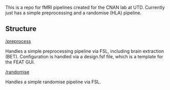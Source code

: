 This is a repo for fMRI pipelines created for the CNAN lab at UTD. Currently just has a simple
preprocessing and a randomise (HLA) pipeline.

## Structure
[/preprocess](preprocess)

Handles a simple preprocessing pipeline via FSL, including brain extraction (BET). Configuration is handled via a 
design.fsf file, which is a template for the FEAT GUI. 


[/randomise](randomise)

Handles a simple randomise pipeline via FSL. 